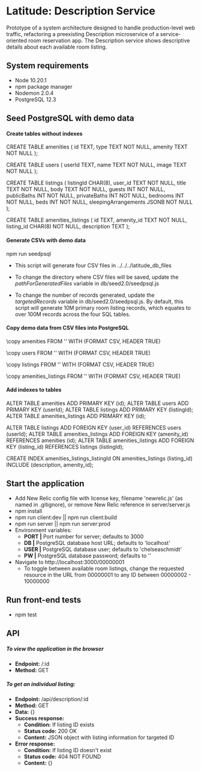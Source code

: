 # Latitude: Description Service
Prototype of a system architecture designed to handle production-level web traffic, refactoring a preexisting Description microservice of a service-oriented room reservation app. The Description service shows descriptive details about each available room listing.

## System requirements
  - Node 10.20.1
  - npm package manager
  - Nodemon 2.0.4
  - PostgreSQL 12.3

## Seed PostgreSQL with demo data

#### Create tables without indexes
CREATE TABLE amenities (
  id TEXT,
  type TEXT NOT NULL,
  amenity TEXT NOT NULL
);

CREATE TABLE users (
  userId TEXT,
  name TEXT NOT NULL,
  image TEXT NOT NULL
);

CREATE TABLE listings (
  listingId CHAR(8),
  user_id TEXT NOT NULL,
  title TEXT NOT NULL,
  body TEXT NOT NULL,
  guests INT NOT NULL,
  publicBaths INT NOT NULL,
  privateBaths INT NOT NULL,
  bedrooms INT NOT NULL,
  beds INT NOT NULL,
  sleepingArrangements JSONB NOT NULL
);

CREATE TABLE amenities_listings (
  id TEXT,
  amenity_id TEXT NOT NULL,
  listing_id CHAR(8) NOT NULL,
  description TEXT
);

#### Generate CSVs with demo data
npm run seedpsql
  - This script will generate four CSV files in ../../../latitude_db_files

  - To change the directory where CSV files will be saved, update the *pathForGeneratedFiles* variable in db/seed2.0/seedpsql.js

  - To change the number of records generated, update the *targetedRecords* variable in db/seed2.0/seedpsql.js. By default, this script will generate 10M primary room listing records, which equates to over 100M records across the four SQL tables.

#### Copy demo data from CSV files into PostgreSQL
\copy amenities FROM '<file path>' WITH (FORMAT CSV, HEADER TRUE)

\copy users FROM '<file path>' WITH (FORMAT CSV, HEADER TRUE)

\copy listings FROM '<file path>' WITH (FORMAT CSV, HEADER TRUE)

\copy amenities_listings FROM '<file path>' WITH (FORMAT CSV, HEADER TRUE)

#### Add indexes to tables
ALTER TABLE amenities ADD PRIMARY KEY (id);
ALTER TABLE users ADD PRIMARY KEY (userId);
ALTER TABLE listings ADD PRIMARY KEY (listingId);
ALTER TABLE amenities_listings ADD PRIMARY KEY (id);

ALTER TABLE listings ADD FOREIGN KEY (user_id) REFERENCES users (userId);
ALTER TABLE amenities_listings ADD FOREIGN KEY (amenity_id) REFERENCES amenities (id);
ALTER TABLE amenities_listings ADD FOREIGN KEY (listing_id) REFERENCES listings (listingId);

CREATE INDEX amenities_listings_listingId ON amenities_listings (listing_id) INCLUDE (description, amenity_id);

## Start the application
  - Add New Relic config file with license key, filename 'newrelic.js' (as named in .gitignore), or remove New Relic reference in server/server.js
  - npm install
  - npm run client:dev || npm run client:build
  - npm run server || npm run server:prod
  - Environment variables:
    - **PORT |** Port number for server; defaults to 3000
    - **DB |** PostgreSQL database host URL; defaults to 'localhost'
    - **USER |** PostgreSQL database user; defaults to 'chelseaschmidt'
    - **PW |** PostgreSQL database password; defaults to ''
  - Navigate to http://localhost:3000/00000001
    - To toggle between available room listings, change the requested resource in the URL from 00000001 to any ID between 00000002 - 10000000

## Run front-end tests
  - npm test

## API
##### To view the application in the browser
  - **Endpoint:** /:id
  - **Method:** GET

##### To get an individual listing:
  - **Endpoint:** /api/description/:id
  - **Method:** GET
  - **Data:** {}
  - **Success response:**
    - **Condition:** If listing ID exists
    - **Status code:** 200 OK
    - **Content:** JSON object with listing information for targeted ID
  - **Error response:**
    - **Condition:** If listing ID doesn't exist
    - **Status code:** 404 NOT FOUND
    - **Content:** {}
